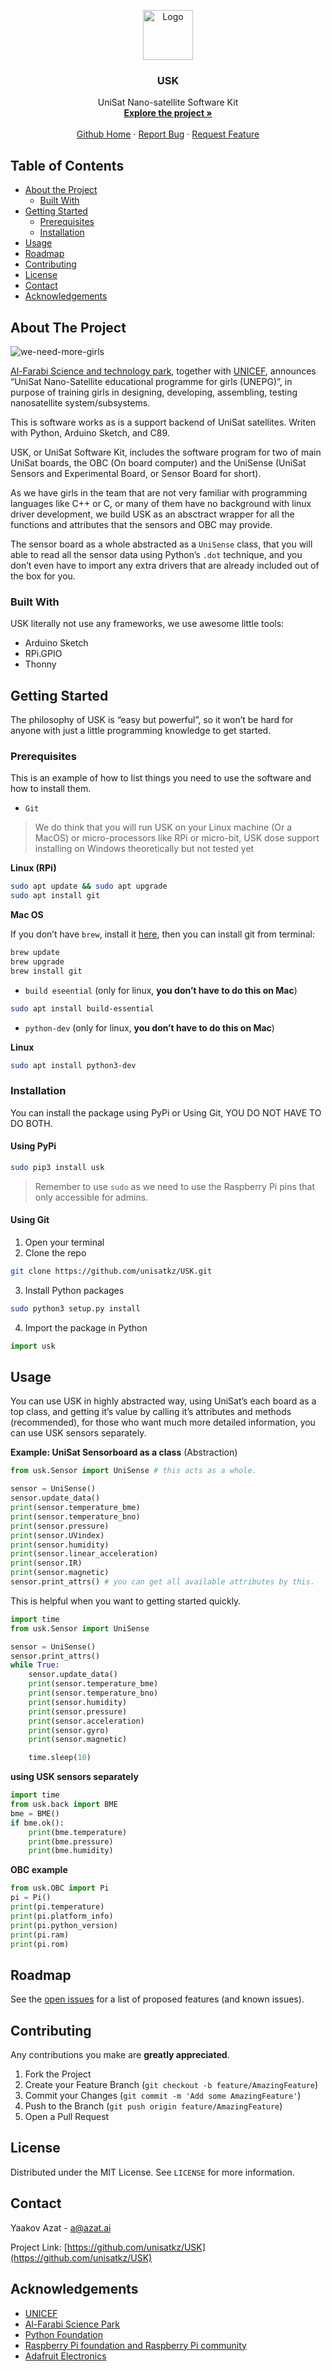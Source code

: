 <p align="center">
  <a href="https://unisat.kz">
    <img src="images/logo.png" alt="Logo" width="80" height="80">
  </a>

  <h3 align="center">USK</h3>

  <p align="center">
    UniSat Nano-satellite Software Kit
    <br />
    <a href="https://unisat.kz"><strong>Explore the project »</strong></a>
    <br />
    <br />
    <a href="https://github.com/unisatkz">Github Home</a>
    ·
    <a href="https://github.com/unisatkz/USK/issues">Report Bug</a>
    ·
    <a href="https://github.com/unisatkz/USK/issues">Request Feature</a>
  </p>

<!-- TABLE OF CONTENTS -->

## Table of Contents

* [About the Project](#about-the-project)
  * [Built With](#built-with)
* [Getting Started](#getting-started)
  * [Prerequisites](#prerequisites)
  * [Installation](#installation)
* [Usage](#usage)
* [Roadmap](#roadmap)
* [Contributing](#contributing)
* [License](#license)
* [Contact](#contact)
* [Acknowledgements](#acknowledgements)



<!-- ABOUT THE PROJECT -->
## About The Project

![we-need-more-girls](https://azatai.s3.amazonaws.com/2020-06-03-030439.jpg)



[Al-Farabi Science and technology park](https://unisat.kz/partner/stp/), together with [UNICEF](https://unisat.kz/partner/unicef/), announces “UniSat Nano-Satellite educational programme for girls (UNEPG)”, in purpose of training girls in designing, developing, assembling, testing nanosatellite system/subsystems.

This is software works as is a support backend of UniSat satellites. Writen with Python, Arduino Sketch, and C89. 

USK, or UniSat Software Kit, includes the software program for two of main UniSat boards, the OBC (On board computer) and the UniSense (UniSat Sensors and Experimental Board, or Sensor Board for short).

As we have girls in the team that are not very familiar with programming languages like C++ or C, or many of them have no background with linux driver development, we build USK as an absctract wrapper for all the functions and attributes that the sensors and OBC may provide.

The sensor board as a whole abstracted as a `UniSense` class, that you will able to read all the sensor data using Python’s `.dot` technique, and you don’t even have to import any extra drivers that are already included out of the box for you.

### Built With

USK literally not use any frameworks, we use awesome little tools:
* Arduino Sketch
* RPi.GPIO
* Thonny

<!-- GETTING STARTED -->

## Getting Started

The philosophy of USK is “easy but powerful”, so it won’t be hard for anyone with just a little programming knowledge to get started.

### Prerequisites

This is an example of how to list things you need to use the software and how to install them.
* `Git`

> We do think that you will run USK on your Linux machine (Or a MacOS) or micro-processors like RPi or micro-bit, USK dose support installing on Windows theoretically but not tested yet

**Linux (RPi)**

```sh
sudo apt update && sudo apt upgrade
sudo apt install git
```

**Mac OS**

If you don’t have `brew`, install it [here](https://brew.sh/), then you can install git from terminal:

``` bash
brew update
brew upgrade 
brew install git
```

* `build eseential` (only for linux, **you don’t have to do this on Mac**)

``` bash
sudo apt install build-essential
```

* `python-dev` (only for linux, **you don’t have to do this on Mac**)

**Linux**

``` bash
sudo apt install python3-dev
```

### Installation

You can install the package using PyPi or Using Git, YOU DO NOT HAVE TO DO BOTH.

#### Using PyPi

``` bash
sudo pip3 install usk
```

> Remember to use `sudo` as we need to use the Raspberry Pi pins that only accessible for admins.

#### Using Git

1. Open your terminal
2. Clone the repo
```sh
git clone https://github.com/unisatkz/USK.git
```
3. Install Python  packages
```sh
sudo python3 setup.py install 
```
4. Import the package in Python 
```python
import usk
```

<!-- USAGE EXAMPLES -->
## Usage

You can use USK in highly abstracted way, using UniSat’s each board as a top class, and getting it’s value by calling it’s attributes and methods (recommended), for those who want much more detailed information, you can use USK sensors separately.

**Example: UniSat Sensorboard as a class** (Abstraction)

``` python
from usk.Sensor import UniSense # this acts as a whole.

sensor = UniSense()
sensor.update_data()
print(sensor.temperature_bme)
print(sensor.temperature_bno)
print(sensor.pressure)
print(sensor.UVindex)
print(sensor.humidity)
print(sensor.linear_acceleration)
print(sensor.IR)
print(sensor.magnetic)
sensor.print_attrs() # you can get all available attributes by this.
```

This is helpful when you want to getting started quickly.

``` python
import time
from usk.Sensor import UniSense

sensor = UniSense()
sensor.print_attrs()
while True:
    sensor.update_data()
    print(sensor.temperature_bme)
    print(sensor.temperature_bno)
    print(sensor.humidity)
    print(sensor.pressure)
    print(sensor.acceleration)
    print(sensor.gyro)
    print(sensor.magnetic)

    time.sleep(10)

```

**using USK sensors separately**

``` python
import time
from usk.back import BME
bme = BME()
if bme.ok():
    print(bme.temperature)
    print(bme.pressure)
    print(bme.humidity)
```

**OBC example**

``` python
from usk.OBC import Pi
pi = Pi()
print(pi.temperature)
print(pi.platform_info)
print(pi.python_version)
print(pi.ram)
print(pi.rom)
```

<!-- ROADMAP -->
## Roadmap

See the [open issues](https://github.com/unisatkz/USK/issues) for a list of proposed features (and known issues).

<!-- CONTRIBUTING -->

## Contributing

Any contributions you make are **greatly appreciated**.

1. Fork the Project
2. Create your Feature Branch (`git checkout -b feature/AmazingFeature`)
3. Commit your Changes (`git commit -m 'Add some AmazingFeature'`)
4. Push to the Branch (`git push origin feature/AmazingFeature`)
5. Open a Pull Request

<!-- LICENSE -->
## License

Distributed under the MIT License. See `LICENSE` for more information.



<!-- CONTACT -->
## Contact

Yaakov Azat - a@azat.ai

Project Link: [https://github.com/unisatkz/USK](https://github.com/unisatkz/USK)

<!-- ACKNOWLEDGEMENTS -->

## Acknowledgements

* [UNICEF](https://unicef.org)
* [Al-Farabi Science Park](https://sciencepark.kz)
* [Python Foundation](https://python.org)
* [Raspberry Pi foundation and Raspberry Pi community](https://www.raspberrypi.org/)
* [Adafruit Electronics](https://www.adafruit.com/)

